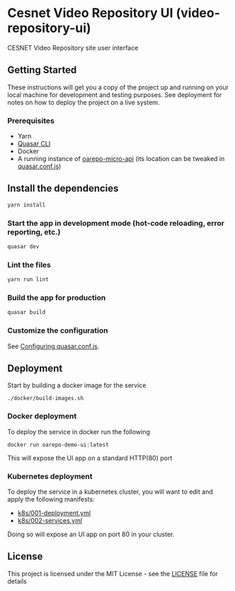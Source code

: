 # Cesnet Video Repository UI (video-repository-ui)

CESNET Video Repository site user interface

## Getting Started

These instructions will get you a copy of the project up and running on your local machine for development and testing purposes. See deployment for notes on how to deploy the project on a live system.

### Prerequisites

- Yarn
- [Quasar CLI](https://quasar.dev/quasar-cli/installation)
- Docker
- A running instance of [oarepo-micro-api](https://github.com/CESNET/video-repository-api) (its location can be tweaked in [quasar.conf.js](quasar.conf.js))

## Install the dependencies
```bash
yarn install
```

### Start the app in development mode (hot-code reloading, error reporting, etc.)
```bash
quasar dev
```

### Lint the files
```bash
yarn run lint
```

### Build the app for production
```bash
quasar build
```

### Customize the configuration
See [Configuring quasar.conf.js](https://quasar.dev/quasar-cli/quasar-conf-js).

## Deployment

Start by building a docker image for the service
```
./docker/build-images.sh
```

### Docker deployment

To deploy the service in docker run the following
```
docker run oarepo-demo-ui:latest
```
This will expose the UI app on a standard HTTP(80) port

### Kubernetes deployment

To deploy the service in a kubernetes cluster, you will want to edit
and apply the following manifests:

- [k8s/001-deployment.yml](k8s/001-deployment.yml)
- [k8s/002-services.yml](k8s/002-services.yml)

Doing so will expose an UI app on port 80 in your cluster.

## License

This project is licensed under the MIT License - see the [LICENSE](LICENSE) file for details
